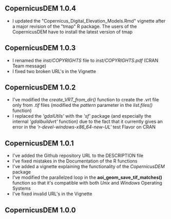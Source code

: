 
## CopernicusDEM 1.0.4

* I updated the "Copernicus_Digital_Elevation_Models.Rmd" vignette after a major revision of the "tmap" R package. The users of the CopernicusDEM have to install the latest version of tmap


## CopernicusDEM 1.0.3

* I renamed the *inst/COPYRIGHTS* file to *inst/COPYRIGHTS.pdf* (CRAN Team message)
* I fixed two broken URL's in the Vignette


## CopernicusDEM 1.0.2

* I've modified the *create_VRT_from_dir()* function to create the .vrt file only from *.tif* files (modified the *pattern* parameter in the *list.files()* function)
* I replaced the *'gdalUtils'* with the *'sf'* package (and especially the internal *'gdalbuildvrt'* function) due to the fact that it currently gives an error in the *'r-devel-windows-x86_64-new-UL'* test Flavor on CRAN


## CopernicusDEM 1.0.1

* I've added the Github repository URL to the DESCRIPTION file
* I've fixed mistakes in the Documentation of the R functions
* I've added a vignette explaining the functionality of the *CopernicusDEM* package
* I've modified the parallelzed loop in the **aoi_geom_save_tif_matches()** function so that it's compatible with both *Unix* and *Windows* Operating Systems
* I've fixed invalid URL's in the Vignette


## CopernicusDEM 1.0.0

